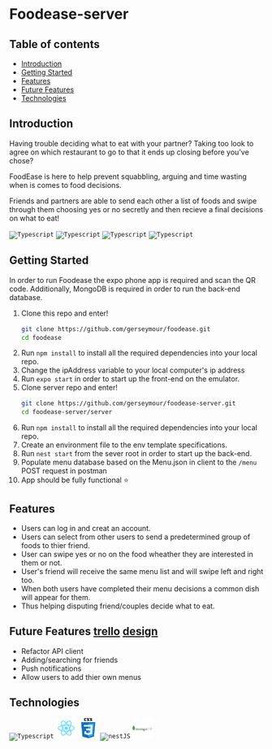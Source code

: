# Foodease-server
## Table of contents
- [Introduction](#Introduction)
- [Getting Started](#Getting-Started)
- [Features](#Features)
- [Future Features](#Future-Features)
- [Technologies](#Technologies)
## Introduction
  Having trouble deciding what to eat with your partner? Taking too look to agree on which restaurant to go to that it ends up closing before you've chose?
  
  FoodEase is here to help prevent squabbling, arguing and time wasting when is comes to food decisions.
  
  Friends and partners are able to send each other a list of foods and swipe through them choosing yes or no secretly and then recieve a final decisions on what to eat!

<code><img height="350" alt="Typescript" src="https://user-images.githubusercontent.com/61637775/125140563-b6ef7100-e10a-11eb-9eee-1c5d99e85172.jpeg"></code>
<code><img height="350" alt="Typescript" src="https://user-images.githubusercontent.com/61637775/125140558-b5be4400-e10a-11eb-87dd-96937388fdc5.jpeg"></code>
<code><img height="350" alt="Typescript" src="https://user-images.githubusercontent.com/61637775/125140564-b6ef7100-e10a-11eb-8853-c03f7f090114.jpeg"></code>
<code><img height="350" alt="Typescript" src="https://user-images.githubusercontent.com/61637775/125140559-b656da80-e10a-11eb-9a4e-931ba4c13c0b.jpeg"></code>


## Getting Started
In order to run Foodease the expo phone app is required and scan the QR code. Additionally, MongoDB is required in order to run the back-end database.
1. Clone this repo and enter!
   ```bash
   git clone https://github.com/gerseymour/foodease.git
   cd foodease
   ```
2. Run ````npm install```` to install all the required dependencies into your local repo.
3. Change the ipAddress variable to your local computer's ip address
4. Run ````expo start```` in order to start up the front-end on the emulator.
5. Clone server repo and enter!
   ```bash
   git clone https://github.com/gerseymour/foodease-server.git
   cd foodease-server/server
   ```
6. Run ````npm install```` to install all the required dependencies into your local repo.
7. Create an environment file to the env template specifications.
8. Run ````nest start````  from the sever root in order to start up the back-end.
9. Populate menu database based on the Menu.json in client to the ````/menu```` POST request in postman
10. App should be fully functional :star:

## Features
 - Users can log in and creat an account.
 - Users can select from other users to send a predetermined group of foods to thier friend.
 - User can swipe yes or no on the food wheather they are interested in them or not.
 - User's friend will receive the same menu list and will swipe left and right too.
 - When both users have completed their menu decisions a common dish will appear for them.
 - Thus helping disputing friend/couples decide what to eat.

## Future Features [trello](https://trello.com/b/hq4TKWON/project) [design](https://www.figma.com/file/uxMzT2qkHqiJ1bgAAxfmKh/Foodease?node-id=5676%3A43)

 - Refactor API client
 - Adding/searching for friends 
 - Push notifications 
 - Allow users to add thier own menus


## Technologies
  <code><img height="40" alt="Typescript" src="https://github.com/remojansen/logo.ts/blob/master/ts.png"></code>
  <code><img height="40" alt="ReactNative" src="https://raw.githubusercontent.com/github/explore/80688e429a7d4ef2fca1e82350fe8e3517d3494d/topics/react/react.png"></code>
  <code><img height="40" alt="CSS" src="https://raw.githubusercontent.com/github/explore/80688e429a7d4ef2fca1e82350fe8e3517d3494d/topics/css/css.png"></code>
  <code><img height="40" alt="nestJS" src="https://user-images.githubusercontent.com/61637775/125139677-df766b80-e108-11eb-9d1d-8c6a3754c448.png"></code>
  <code><img height="40" alt="MongoDB" src="https://raw.githubusercontent.com/github/explore/80688e429a7d4ef2fca1e82350fe8e3517d3494d/topics/mongodb/mongodb.png"></code>
